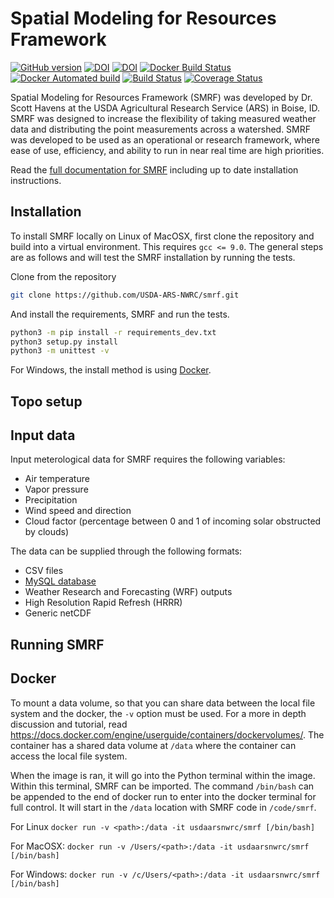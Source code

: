 # Spatial Modeling for Resources Framework

[![GitHub version](https://badge.fury.io/gh/USDA-ARS-NWRC%2Fsmrf.svg)](https://badge.fury.io/gh/USDA-ARS-NWRC%2Fsmrf)
[![DOI](https://zenodo.org/badge/DOI/10.5281/zenodo.898158.svg)](https://doi.org/10.5281/zenodo.898158)
[![DOI](https://readthedocs.org/projects/smrf/badge/)](https://smrf.readthedocs.io)
[![Docker Build Status](https://img.shields.io/docker/build/usdaarsnwrc/smrf.svg)](https://hub.docker.com/r/usdaarsnwrc/smrf/)
[![Docker Automated build](https://img.shields.io/docker/automated/usdaarsnwrc/smrf.svg)](https://hub.docker.com/r/usdaarsnwrc/smrf/)
[![Build Status](https://travis-ci.org/USDA-ARS-NWRC/smrf.svg?branch=develop)](https://travis-ci.org/USDA-ARS-NWRC/smrf)
[![Coverage Status](https://coveralls.io/repos/github/USDA-ARS-NWRC/smrf/badge.svg?branch=HEAD)](https://coveralls.io/github/USDA-ARS-NWRC/smrf?branch=HEAD)

Spatial Modeling for Resources Framework (SMRF) was developed by Dr. Scott Havens at the USDA Agricultural Research Service (ARS) in Boise, ID. SMRF was designed to increase the flexibility of taking measured weather data and distributing the point measurements across a watershed. SMRF was developed to be used as an operational or research framework, where ease of use, efficiency, and ability to run in near real time are high priorities.

Read the [full documentation for SMRF](https://smrf.readthedocs.io) including up to date installation instructions.

## Installation

To install SMRF locally on Linux of MacOSX, first clone the repository and build into a virtual environment. This requires `gcc <= 9.0`. The general steps are as follows and will test the SMRF installation by running the tests.

Clone from the repository

```bash
git clone https://github.com/USDA-ARS-NWRC/smrf.git
```

And install the requirements, SMRF and run the tests.

```bash
python3 -m pip install -r requirements_dev.txt
python3 setup.py install
python3 -m unittest -v
```

For Windows, the install method is using [Docker](#Docker).

## Topo setup

## Input data

Input meterological data for SMRF requires the following variables:

- Air temperature
- Vapor pressure
- Precipitation
- Wind speed and direction
- Cloud factor (percentage between 0 and 1 of incoming solar obstructed by clouds)

The data can be supplied through the following formats:

- CSV files
- [MySQL database](https://github.com/USDA-ARS-NWRC/weather_database)
- Weather Research and Forecasting (WRF) outputs
- High Resolution Rapid Refresh (HRRR)
- Generic netCDF

## Running SMRF

## Docker

To mount a data volume, so that you can share data between the local file
system and the docker, the `-v` option must be used. For a more in depth
discussion and tutorial, read
https://docs.docker.com/engine/userguide/containers/dockervolumes/. The
container has a shared data volume at `/data` where the container can access
the local file system.

When the image is ran, it will go into the Python terminal within the image.
Within this terminal, SMRF can be imported. The command `/bin/bash` can be
appended to the end of docker run to enter into the docker terminal for full
control. It will start in the `/data` location with SMRF code in `/code/smrf`.

For Linux
`docker run -v <path>:/data -it usdaarsnwrc/smrf [/bin/bash]`

For MacOSX:
`docker run -v /Users/<path>:/data -it usdaarsnwrc/smrf [/bin/bash]`

For Windows:
`docker run -v /c/Users/<path>:/data -it usdaarsnwrc/smrf [/bin/bash]`
